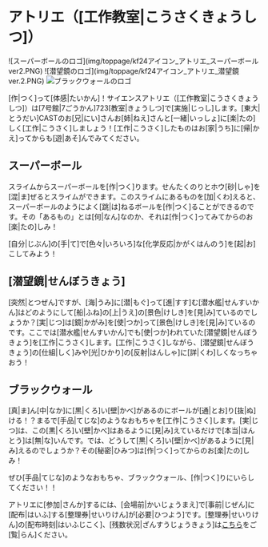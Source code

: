 # アトリエ（[工作教室|こうさくきょうしつ]）
![スーパーボールのロゴ](img/toppage/kf24アイコン_アトリエ_スーパーボール ver2.PNG)
![潜望鏡のロゴ](img/toppage/kf24アイコン_アトリエ_潜望鏡 ver.2.PNG)
![ブラックウォールのロゴ](img/toppage/kf24アイコン_アトリエ_ブラックウォール.png)

[作|つく]って[体感|たいかん]！サイエンスアトリエ（[工作教室|こうさくきょうしつ]）は[7号館|7ごうかん]723[教室|きょうしつ]で[実施|じっし]します。[東大|とうだい]CASTのお[兄|にい]さんお[姉|ねえ]さんと[一緒|いっしょ]に[楽|たの]しく[工作|こうさく]しましょう！[工作|こうさく]したものはお[家|うち]に[帰|かえ]ってからも[遊|あそ]んでみてください。

## スーパーボール

スライムからスーパーボールを[作|つく]ります。せんたくのりとホウ[砂|しゃ]を[混|ま]ぜるとスライムができます。このスライムにあるものを[加|くわ]えると、スーパーボールのようによく[跳|は]ねるボールを[作|つく]ることができるのです。その「あるもの」とは[何|なん]なのか、それは[作|つく]ってみてからのお[楽|たの]しみ！

[自分|じぶん]の[手|て]で[色々|いろいろ]な[化学反応|かがくはんのう]を[起|お]こしてみよう！

## [潜望鏡|せんぼうきょう]

[突然|とつぜん]ですが、[海|うみ]に[潜|もぐ]って[進|すす]む[潜水艦|せんすいかん]はどのようにして[船|ふね]の[上|うえ]の[景色|けしき]を[見|み]ているのでしょうか？[実|じつ]は[鏡|かがみ]を[使|つか]って[景色|けしき]を[見|み]ているのです。ここでは[潜水艦|せんすいかん]でも[使|つか]われていた[潜望鏡|せんぼうきょう]を[工作|こうさく]します。[工作|こうさく]しながら、[潜望鏡|せんぼうきょう]の[仕組|しく]みや[光|ひかり]の[反射|はんしゃ]に[詳|くわ]しくなっちゃおう！

## ブラックウォール

[真|ま]ん[中|なか]に[黒|くろ]い[壁|かべ]があるのにボールが[通|とお]り[抜|ぬ]ける！？まるで[手品|てじな]のようなおもちゃを[工作|こうさく]します。[実|じつ]は、この[黒|くろ]い[壁|かべ]はあるように[見|み]えているだけで[本当|ほんとう]は[無|な]いんです。では、どうして[黒|くろ]い[壁|かべ]があるように[見|み]えるのでしょうか？その[秘密|ひみつ]は[作|つく]ってからのお[楽|たの]しみ！

ぜひ[手品|てじな]のようなおもちゃ、ブラックウォール、[作|つく]りにいらしてください！！

アトリエに[参加|さんか]するには、[会場前|かいじょうまえ]で[事前|じぜん]に[配布|はいふ]する[整理券|せいりけん]が[必要|ひつよう]です。[整理券|せいりけん]の[配布時刻|はいふじこく]、[残数状況|ざんすうじょうきょう]は[こちら](timetable#アトリエ整理券配布時刻)をご[覧|らん]ください。